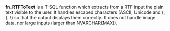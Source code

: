 **fn_RTFToText** is a T-SQL function which extracts from a RTF input the plain text visible to the user.
It handles escaped characters (ASCII, Unicode and \{, \}, \\) so that the output displays them correctly.
It does not handle image data, nor large inputs (larger than NVARCHAR(MAX)).

